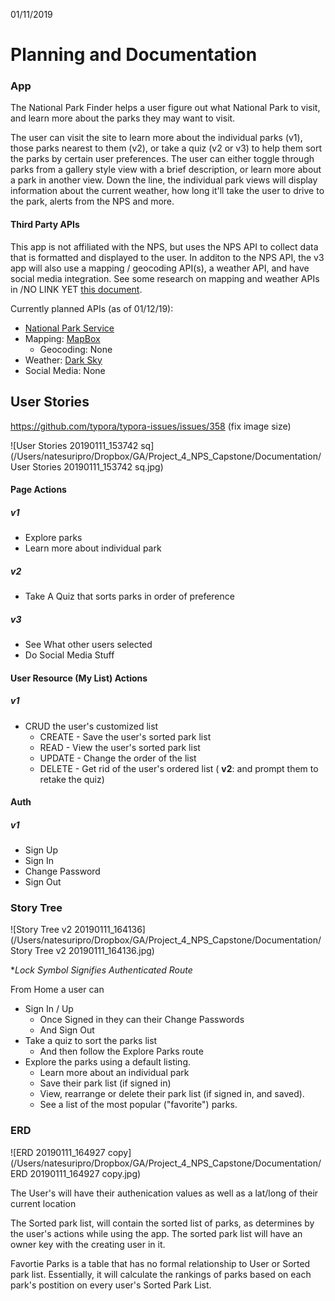 01/11/2019

# Planning and Documentation

### App

The National Park Finder helps a user figure out what National Park to visit, and learn more about the parks they may want to visit.

The user can visit the site to learn more about the individual parks (v1), those parks nearest to them (v2), or take a quiz (v2 or v3) to help them sort the parks by certain user preferences. The user can either toggle through parks from a gallery style view with a brief description, or learn more about a park in another view. Down the line, the individual park views will display information about the current weather, how long it'll take the user to drive to the park, alerts from the NPS and more.

#### Third Party APIs

This app is not affiliated with the NPS, but uses the NPS API to collect data that is formatted and displayed to the user. In additon to the NPS API, the v3 app will also use a mapping / geocoding API(s), a weather API, and have social media integration. See some research on mapping and weather APIs in /NO LINK YET [this document]().

Currently planned APIs (as of 01/12/19):

- [National Park Service](https://www.nps.gov/subjects/developer/api-documentation.htm)
- Mapping: [MapBox](https://www.mapbox.com/api-documentation/)
  - Geocoding: None
- Weather: [Dark Sky](https://darksky.net/dev)
- Social Media: None

## User Stories

https://github.com/typora/typora-issues/issues/358 (fix image size)

![User Stories 20190111_153742 sq](/Users/natesuripro/Dropbox/GA/Project_4_NPS_Capstone/Documentation/User Stories 20190111_153742 sq.jpg)

#### Page Actions

##### v1

- Explore parks
- Learn more about individual park

##### v2

- Take A Quiz that sorts parks in order of preference

##### v3

- See What other users selected
- Do Social Media Stuff

#### User Resource (My List) Actions

##### v1

- CRUD the user's customized list
  - CREATE - Save the user's sorted park list
  - READ - View the user's sorted park list
  - UPDATE - Change the order of the list
  - DELETE - Get rid of the user's ordered list ( **v2**: and prompt them to retake the quiz)

#### Auth

##### v1

- Sign Up
- Sign In
- Change Password
- Sign Out

### Story Tree

![Story Tree v2 20190111_164136](/Users/natesuripro/Dropbox/GA/Project_4_NPS_Capstone/Documentation/Story Tree v2 20190111_164136.jpg)

**Lock Symbol Signifies Authenticated Route*

From Home a user can

- Sign In / Up
  - Once Signed in they can their Change Passwords
  - And Sign Out
- Take a quiz to sort the parks list
  - And then follow the Explore Parks route
- Explore the parks using a default listing.
  - Learn more about an individual park
  - Save their park list (if signed in)
  - View, rearrange or delete their park list (if signed in, and saved).
  - See a list of the most popular ("favorite") parks.

### ERD

![ERD 20190111_164927 copy](/Users/natesuripro/Dropbox/GA/Project_4_NPS_Capstone/Documentation/ERD 20190111_164927 copy.jpg)

The User's will have their authenication values as well as a lat/long of their current location

The Sorted park list, will contain the sorted list of parks, as determines by the user's actions while using the app. The sorted park list will have an owner key with the creating user in it.

Favortie Parks is a table that has no formal relationship to User or Sorted park list. Essentially, it will calculate the rankings of parks based on each park's postition on every user's Sorted Park List.
